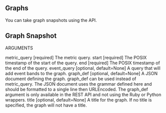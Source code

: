 ## Graphs
You can take graph snapshots using the API.

## Graph Snapshot
ARGUMENTS

metric_query [required]
The metric query.
start [required]
The POSIX timestamp of the start of the query.
end [required]
The POSIX timestamp of the end of the query.
event_query [optional, default=None]
A query that will add event bands to the graph.
graph_def [optional, default=None]
A JSON document defining the graph. graph_def can be used instead of metric_query. The JSON document uses the grammar defined here and should be formatted to a single line then URLEncoded. The graph_def argument is only available in the REST API and not using the Ruby or Python wrappers.
title [optional, default=None]
A title for the graph. If no title is specified, the graph will not have a title.